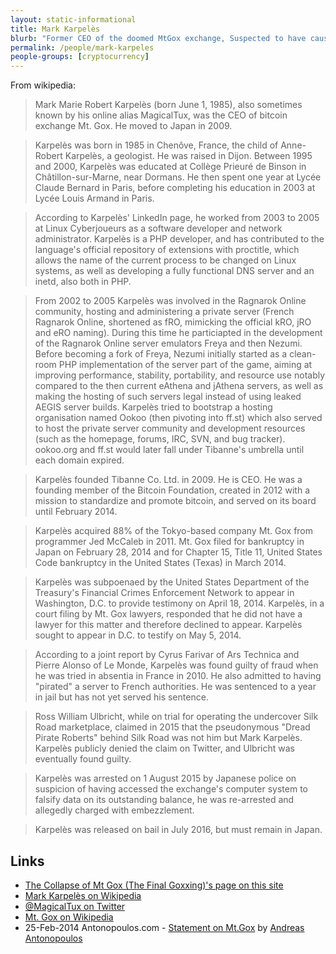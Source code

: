 ```yaml
---
layout: static-informational
title: Mark Karpelès
blurb: "Former CEO of the doomed MtGox exchange, Suspected to have caused the Nov 13 bubble with two trading bots, Former Bitcoin Foundation board member"
permalink: /people/mark-karpeles
people-groups: [cryptocurrency]
---
```


From wikipedia:

> Mark Marie Robert Karpelès (born June 1, 1985), also sometimes known by his online alias MagicalTux, was the CEO of bitcoin exchange Mt. Gox. He moved to Japan in 2009.

> Karpelès was born in 1985 in Chenôve, France, the child of Anne-Robert Karpelès, a geologist. He was raised in Dijon. Between 1995 and 2000, Karpelès was educated at Collège Prieuré de Binson in Châtillon-sur-Marne, near Dormans. He then spent one year at Lycée Claude Bernard in Paris, before completing his education in 2003 at Lycée Louis Armand in Paris.

> According to Karpelès' LinkedIn page, he worked from 2003 to 2005 at Linux Cyberjoueurs as a software developer and network administrator. Karpelès is a PHP developer, and has contributed to the language's official repository of extensions with proctitle, which allows the name of the current process to be changed on Linux systems, as well as developing a fully functional DNS server and an inetd, also both in PHP.

> From 2002 to 2005 Karpelès was involved in the Ragnarok Online community, hosting and administering a private server (French Ragnarok Online, shortened as fRO, mimicking the official kRO, jRO and eRO naming). During this time he particiapted in the development of the Ragnarok Online server emulators Freya and then Nezumi. Before becoming a fork of Freya, Nezumi initially started as a clean-room PHP implementation of the server part of the game, aiming at improving performance, stability, portability, and resource use notably compared to the then current eAthena and jAthena servers, as well as making the hosting of such servers legal instead of using leaked AEGIS server builds. Karpelès tried to bootstrap a hosting organisation named Ookoo (then pivoting into ff.st) which also served to host the private server community and development resources (such as the homepage, forums, IRC, SVN, and bug tracker). ookoo.org and ff.st would later fall under Tibanne's umbrella until each domain expired.

> Karpelès founded Tibanne Co. Ltd. in 2009. He is CEO. He was a founding member of the Bitcoin Foundation, created in 2012 with a mission to standardize and promote bitcoin, and served on its board until February 2014.

> Karpelès acquired 88% of the Tokyo-based company Mt. Gox from programmer Jed McCaleb in 2011. Mt. Gox filed for bankruptcy in Japan on February 28, 2014 and for Chapter 15, Title 11, United States Code bankruptcy in the United States (Texas) in March 2014.

> Karpelès was subpoenaed by the United States Department of the Treasury's Financial Crimes Enforcement Network to appear in Washington, D.C. to provide testimony on April 18, 2014. Karpelès, in a court filing by Mt. Gox lawyers, responded that he did not have a lawyer for this matter and therefore declined to appear. Karpelès sought to appear in D.C. to testify on May 5, 2014.

> According to a joint report by Cyrus Farivar of Ars Technica and Pierre Alonso of Le Monde, Karpelès was found guilty of fraud when he was tried in absentia in France in 2010. He also admitted to having "pirated" a server to French authorities. He was sentenced to a year in jail but has not yet served his sentence.

> Ross William Ulbricht, while on trial for operating the undercover Silk Road marketplace, claimed in 2015 that the pseudonymous "Dread Pirate Roberts" behind Silk Road was not him but Mark Karpelès. Karpelès publicly denied the claim on Twitter, and Ulbricht was eventually found guilty.

> Karpelès was arrested on 1 August 2015 by Japanese police on suspicion of having accessed the exchange's computer system to falsify data on its outstanding balance, he was re-arrested and allegedly charged with embezzlement.

> Karpelès was released on bail in July 2016, but must remain in Japan.

## Links

* [The Collapse of Mt Gox (The Final Goxxing)'s page on this site](/events/mtgox.md)
* [Mark Karpelès on Wikipedia](https://en.wikipedia.org/wiki/Mark_Karpel%C3%A8s)
* [@MagicalTux on Twitter](https://twitter.com/MagicalTux)
* [Mt. Gox on Wikipedia](https://en.wikipedia.org/wiki/Mt._Gox)
* 25-Feb-2014 Antonopoulos.com - [Statement on Mt.Gox](https://antonopoulos.com/statement-on-mt-gox/) by [Andreas Antonopoulos](/people/andreas-antonopoulos)

